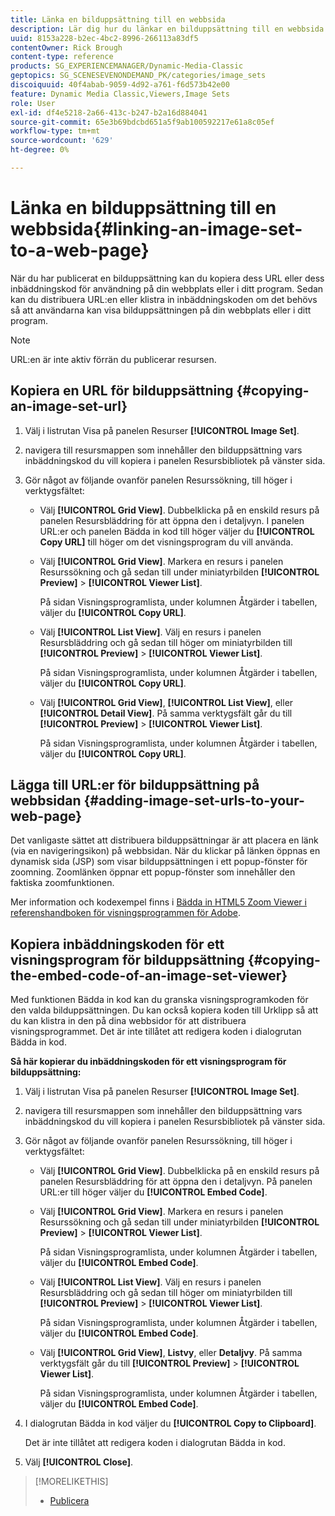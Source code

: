 ```yaml
---
title: Länka en bilduppsättning till en webbsida
description: Lär dig hur du länkar en bilduppsättning till en webbsida i Adobe Dynamic Media Classic.
uuid: 8153a228-b2ec-4bc2-8996-266113a83df5
contentOwner: Rick Brough
content-type: reference
products: SG_EXPERIENCEMANAGER/Dynamic-Media-Classic
geptopics: SG_SCENESEVENONDEMAND_PK/categories/image_sets
discoiquuid: 40f4abab-9059-4d92-a761-f6d573b42e00
feature: Dynamic Media Classic,Viewers,Image Sets
role: User
exl-id: df4e5218-2a66-413c-b247-b2a16d884041
source-git-commit: 65e3b69bdcbd651a5f9ab100592217e61a8c05ef
workflow-type: tm+mt
source-wordcount: '629'
ht-degree: 0%

---
```


# Länka en bilduppsättning till en webbsida{#linking-an-image-set-to-a-web-page}

När du har publicerat en bilduppsättning kan du kopiera dess URL eller dess inbäddningskod för användning på din webbplats eller i ditt program. Sedan kan du distribuera URL:en eller klistra in inbäddningskoden om det behövs så att användarna kan visa bilduppsättningen på din webbplats eller i ditt program.

>[!NOTE]
>
>URL:en är inte aktiv förrän du publicerar resursen.

## Kopiera en URL för bilduppsättning {#copying-an-image-set-url}

1. Välj i listrutan Visa på panelen Resurser **[!UICONTROL Image Set]**.
1. navigera till resursmappen som innehåller den bilduppsättning vars inbäddningskod du vill kopiera i panelen Resursbibliotek på vänster sida.
1. Gör något av följande ovanför panelen Resurssökning, till höger i verktygsfältet:

   * Välj **[!UICONTROL Grid View]**. Dubbelklicka på en enskild resurs på panelen Resursbläddring för att öppna den i detaljvyn. I panelen URL:er och panelen Bädda in kod till höger väljer du **[!UICONTROL Copy URL]** till höger om det visningsprogram du vill använda.
   * Välj **[!UICONTROL Grid View]**. Markera en resurs i panelen Resurssökning och gå sedan till under miniatyrbilden **[!UICONTROL Preview]** > **[!UICONTROL Viewer List]**.

      På sidan Visningsprogramlista, under kolumnen Åtgärder i tabellen, väljer du **[!UICONTROL Copy URL]**.

   * Välj **[!UICONTROL List View]**. Välj en resurs i panelen Resursbläddring och gå sedan till höger om miniatyrbilden till **[!UICONTROL Preview]** > **[!UICONTROL Viewer List]**.

      På sidan Visningsprogramlista, under kolumnen Åtgärder i tabellen, väljer du **[!UICONTROL Copy URL]**.

   * Välj **[!UICONTROL Grid View]**, **[!UICONTROL List View]**, eller **[!UICONTROL Detail View]**. På samma verktygsfält går du till **[!UICONTROL Preview]** > **[!UICONTROL Viewer List]**.

      På sidan Visningsprogramlista, under kolumnen Åtgärder i tabellen, väljer du **[!UICONTROL Copy URL]**.

## Lägga till URL:er för bilduppsättning på webbsidan {#adding-image-set-urls-to-your-web-page}

Det vanligaste sättet att distribuera bilduppsättningar är att placera en länk (via en navigeringsikon) på webbsidan. När du klickar på länken öppnas en dynamisk sida (JSP) som visar bilduppsättningen i ett popup-fönster för zoomning. Zoomlänken öppnar ett popup-fönster som innehåller den faktiska zoomfunktionen.

Mer information och kodexempel finns i [Bädda in HTML5 Zoom Viewer i referenshandboken för visningsprogrammen för Adobe](https://experienceleague.adobe.com/docs/dynamic-media-developer-resources/library/viewers-aem-assets-dmc/zoom/c-html5-20-zoom-viewer-about.html#section-e1c3106f5b3e445d9b95be337c2f94e2).

## Kopiera inbäddningskoden för ett visningsprogram för bilduppsättning {#copying-the-embed-code-of-an-image-set-viewer}

Med funktionen Bädda in kod kan du granska visningsprogramkoden för den valda bilduppsättningen. Du kan också kopiera koden till Urklipp så att du kan klistra in den på dina webbsidor för att distribuera visningsprogrammet. Det är inte tillåtet att redigera koden i dialogrutan Bädda in kod.

**Så här kopierar du inbäddningskoden för ett visningsprogram för bilduppsättning:**

1. Välj i listrutan Visa på panelen Resurser **[!UICONTROL Image Set]**.
1. navigera till resursmappen som innehåller den bilduppsättning vars inbäddningskod du vill kopiera i panelen Resursbibliotek på vänster sida.
1. Gör något av följande ovanför panelen Resurssökning, till höger i verktygsfältet:

   * Välj **[!UICONTROL Grid View]**. Dubbelklicka på en enskild resurs på panelen Resursbläddring för att öppna den i detaljvyn. På panelen URL:er till höger väljer du **[!UICONTROL Embed Code]**.
   * Välj **[!UICONTROL Grid View]**. Markera en resurs i panelen Resurssökning och gå sedan till under miniatyrbilden **[!UICONTROL Preview]** > **[!UICONTROL Viewer List]**.

      På sidan Visningsprogramlista, under kolumnen Åtgärder i tabellen, väljer du **[!UICONTROL Embed Code]**.

   * Välj **[!UICONTROL List View]**. Välj en resurs i panelen Resursbläddring och gå sedan till höger om miniatyrbilden till **[!UICONTROL Preview]** > **[!UICONTROL Viewer List]**.

      På sidan Visningsprogramlista, under kolumnen Åtgärder i tabellen, väljer du **[!UICONTROL Embed Code]**.

   * Välj **[!UICONTROL Grid View]**, **Listvy**, eller **Detaljvy**. På samma verktygsfält går du till **[!UICONTROL Preview]** > **[!UICONTROL Viewer List]**.

      På sidan Visningsprogramlista, under kolumnen Åtgärder i tabellen, väljer du **[!UICONTROL Embed Code]**.

1. I dialogrutan Bädda in kod väljer du **[!UICONTROL Copy to Clipboard]**.

   Det är inte tillåtet att redigera koden i dialogrutan Bädda in kod.

1. Välj **[!UICONTROL Close]**.

>[!MORELIKETHIS]
>
>* [Publicera](publishing-files.md#publishing_files)

